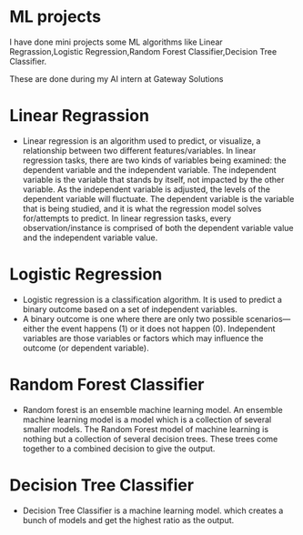 # ML projects

I have done mini projects some ML algorithms like Linear Regrassion,Logistic Regression,Random Forest Classifier,Decision Tree Classifier.

These are done during my AI intern at Gateway Solutions

# Linear Regrassion
  - Linear regression is an algorithm used to predict, or visualize, a relationship between two different features/variables. In linear regression tasks, there are two kinds of variables being examined: the dependent variable and the independent variable. The independent variable is the variable that stands by itself, not impacted by the other variable. As the independent variable is adjusted, the levels of the dependent variable will fluctuate. The dependent variable is the variable that is being studied, and it is what the regression model solves for/attempts to predict. In linear regression tasks, every observation/instance is comprised of both the dependent variable value and the independent variable value.

# Logistic Regression
 - Logistic regression is a classification algorithm. It is used to predict a binary outcome based on a set of independent variables.
 - A binary outcome is one where there are only two possible scenarios—either the event happens (1) or it does not happen (0). Independent variables are those variables or factors which may influence the outcome (or dependent variable).

# Random Forest Classifier
 - Random forest is an ensemble machine learning model. An ensemble machine learning model is a model which is a collection of several smaller models. The Random Forest model of machine learning is nothing but a collection of several decision trees. These trees come together to a combined decision to give the output.

# Decision Tree Classifier
- Decision Tree Classifier is a machine learning model. which creates a bunch of models and get the highest ratio as the output.
